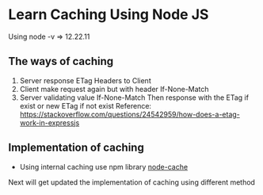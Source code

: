 # Learn Caching Using Node JS
Using node -v => 12.22.11

## The ways of caching
1. Server response ETag Headers to Client
2. Client make request again but with header If-None-Match
3. Server validating value If-None-Match Then response with the ETag if exist or new ETag if not exist
Reference: https://stackoverflow.com/questions/24542959/how-does-a-etag-work-in-expressjs

## Implementation of caching
- Using internal caching use npm library [node-cache](https://github.com/node-cache/node-cache)

Next will get updated the implementation of caching using different method
